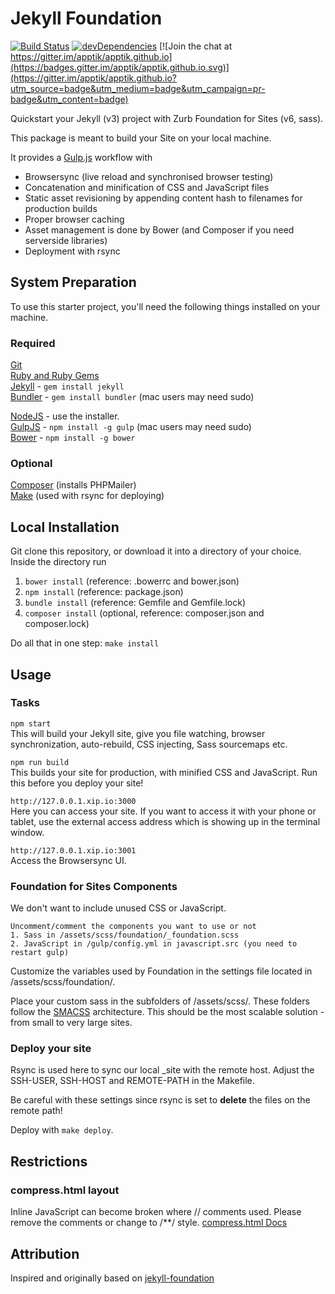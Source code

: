 
# Jekyll Foundation

[![Build Status](https://travis-ci.org/apptik/apptik.github.io.svg)](https://travis-ci.org/apptik/apptik.github.io)
[![devDependencies](https://david-dm.org/apptik/apptik.github.io/dev-status.svg)](https://david-dm.org/apptik/apptik.github.io#info=devDependencies)
[![Join the chat at https://gitter.im/apptik/apptik.github.io](https://badges.gitter.im/apptik/apptik.github.io.svg)](https://gitter.im/apptik/apptik.github.io?utm_source=badge&utm_medium=badge&utm_campaign=pr-badge&utm_content=badge)

Quickstart your Jekyll (v3) project with Zurb Foundation for Sites (v6, sass).

This package is meant to build your Site on your local machine.

It provides a [Gulp.js](http://gulpjs.com/) workflow with

- Browsersync (live reload and synchronised browser testing)
- Concatenation and minification of CSS and JavaScript files 
- Static asset revisioning by appending content hash to filenames for production builds
- Proper browser caching
- Asset management is done by Bower (and Composer if you need serverside libraries)  
- Deployment with rsync 

## System Preparation

To use this starter project, you'll need the following things installed on your machine.

### Required
[Git](https://git-scm.com)  
[Ruby and Ruby Gems](https://rvm.io/rvm/install)  
[Jekyll](http://jekyllrb.com/) - `gem install jekyll`  
[Bundler](http://bundler.io/) - `gem install bundler` (mac users may need sudo)  

[NodeJS](http://nodejs.org) - use the installer.  
[GulpJS](https://github.com/gulpjs/gulp) - `npm install -g gulp` (mac users may need sudo)  
[Bower](http://bower.io/) - `npm install -g bower`

### Optional
[Composer](https://getcomposer.org) (installs PHPMailer)  
[Make](https://www.gnu.org/software/make) (used with rsync for deploying)  


## Local Installation

Git clone this repository, or download it into a directory of your choice. Inside the directory run   
1. `bower install` (reference: .bowerrc and bower.json)  
2. `npm install` (reference: package.json)  
3. `bundle install` (reference: Gemfile and Gemfile.lock)  
4. `composer install` (optional, reference: composer.json and composer.lock) 

Do all that in one step: `make install`

## Usage

### Tasks
`npm start`  
This will build your Jekyll site, give you file watching, browser synchronization, auto-rebuild, CSS injecting, Sass sourcemaps etc.

`npm run build`  
This builds your site for production, with minified CSS and JavaScript. Run this before you deploy your site!

`http://127.0.0.1.xip.io:3000`  
Here you can access your site. If you want to access it with your phone or tablet, use the external access address which is showing up in the terminal window.

`http://127.0.0.1.xip.io:3001`  
Access the Browsersync UI.

### Foundation for Sites Components

We don't want to include unused CSS or JavaScript.

	Uncomment/comment the components you want to use or not
	1. Sass in /assets/scss/foundation/_foundation.scss  
	2. JavaScript in /gulp/config.yml in javascript.src (you need to restart gulp)  

Customize the variables used by Foundation in the settings file located in /assets/scss/foundation/.  

Place your custom sass in the subfolders of /assets/scss/. These folders follow the [SMACSS](https://smacss.com/) architecture. This should be the most scalable solution - from small to very large sites.  

### Deploy your site
Rsync is used here to sync our local _site with the remote host. Adjust the SSH-USER, SSH-HOST and REMOTE-PATH in the Makefile.

Be careful with these settings since rsync is set to **delete** the files on the remote path!

Deploy with `make deploy`.

## Restrictions

### compress.html layout

Inline JavaScript can become broken where // comments used. Please remove the comments or change to /**/ style.
[compress.html Docs](http://jch.penibelst.de/)


## Attribution

Inspired and originally based on [jekyll-foundation](https://github.com/core77/jekyll-foundation)
